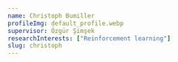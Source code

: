 ```yaml
---
name: Christoph Bumiller
profileImg: default_profile.webp
supervisor: Özgür Şimşek
researchInterests: ["Reinforcement learning"]
slug: christoph
---
```

